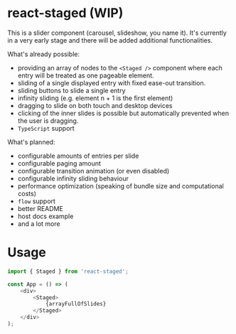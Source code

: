 # react-staged (WIP)

This is a slider component (carousel, slideshow, you name it).
It's currently in a very early stage and there will be added
additional functionalities.

What's already possible:
- providing an array of nodes to the `<Staged />` component where
  each entry will be treated as one pageable element.
- sliding of a single displayed entry with fixed ease-out transition.
- sliding buttons to slide a single entry
- infinity sliding (e.g. element n + 1 is the first element)
- dragging to slide on both touch and desktop devices
- clicking of the inner slides is possible but automatically 
  prevented when the user is dragging.
- `TypeScript` support

What's planned:
- configurable amounts of entries per slide
- configurable paging amount
- configurable transition animation (or even disabled)
- configurable infinity sliding behaviour
- performance optimization (speaking of bundle size and computational costs)
- `flow` support
- better README
- host docs example
- and a lot more

# Usage
```js
import { Staged } from 'react-staged';

const App = () => (
    <div>
        <Staged>
            {arrayFullOfSlides}
        </Staged>
    </div>
);
```
